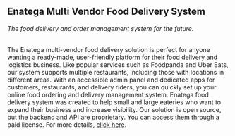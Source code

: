 <h2>Enatega Multi Vendor Food Delivery System</h2>
  <i>The food delivery and order management system for the future.</i>
 <br/>
<br />

The Enatega multi-vendor food delivery solution is perfect for anyone wanting a ready-made, user-friendly platform for their food delivery and logistics business. Like popular services such as Foodpanda and Uber Eats, our system supports multiple restaurants, including those with locations in different areas.
With an accessible admin panel and dedicated apps for customers, restaurants, and delivery riders, you can quickly set up your online food ordering and delivery management system.
Enatega food delivery system was created to help small and large eateries who want to expand their business and increase visibility.
Our solution is open source, but the backend and API are proprietary. You can access them through a paid license.
For more details, [click here](https://enatega.com/?utm_source=github&utm_medium=referral&utm_campaign=github_guide&utm_id=12345678).

